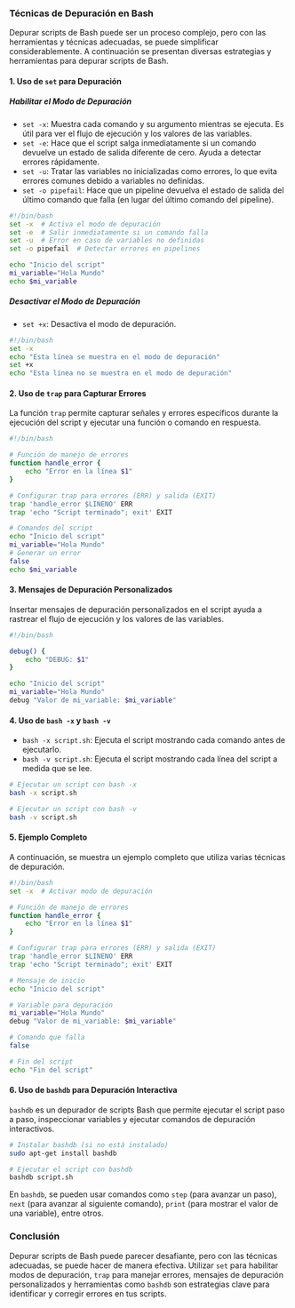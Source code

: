 ### **Técnicas de Depuración en Bash**

Depurar scripts de Bash puede ser un proceso complejo, pero con las herramientas y técnicas adecuadas, se puede simplificar considerablemente. A continuación se presentan diversas estrategias y herramientas para depurar scripts de Bash.

#### **1. Uso de `set` para Depuración**

##### **Habilitar el Modo de Depuración**

- `set -x`: Muestra cada comando y su argumento mientras se ejecuta. Es útil para ver el flujo de ejecución y los valores de las variables.
- `set -e`: Hace que el script salga inmediatamente si un comando devuelve un estado de salida diferente de cero. Ayuda a detectar errores rápidamente.
- `set -u`: Tratar las variables no inicializadas como errores, lo que evita errores comunes debido a variables no definidas.
- `set -o pipefail`: Hace que un pipeline devuelva el estado de salida del último comando que falla (en lugar del último comando del pipeline).

```bash
#!/bin/bash
set -x  # Activa el modo de depuración
set -e  # Salir inmediatamente si un comando falla
set -u  # Error en caso de variables no definidas
set -o pipefail  # Detectar errores en pipelines

echo "Inicio del script"
mi_variable="Hola Mundo"
echo $mi_variable
```

##### **Desactivar el Modo de Depuración**

- `set +x`: Desactiva el modo de depuración.

```bash
#!/bin/bash
set -x
echo "Esta línea se muestra en el modo de depuración"
set +x
echo "Esta línea no se muestra en el modo de depuración"
```

#### **2. Uso de `trap` para Capturar Errores**

La función `trap` permite capturar señales y errores específicos durante la ejecución del script y ejecutar una función o comando en respuesta.

```bash
#!/bin/bash

# Función de manejo de errores
function handle_error {
    echo "Error en la línea $1"
}

# Configurar trap para errores (ERR) y salida (EXIT)
trap 'handle_error $LINENO' ERR
trap 'echo "Script terminado"; exit' EXIT

# Comandos del script
echo "Inicio del script"
mi_variable="Hola Mundo"
# Generar un error
false
echo $mi_variable
```

#### **3. Mensajes de Depuración Personalizados**

Insertar mensajes de depuración personalizados en el script ayuda a rastrear el flujo de ejecución y los valores de las variables.

```bash
#!/bin/bash

debug() {
    echo "DEBUG: $1"
}

echo "Inicio del script"
mi_variable="Hola Mundo"
debug "Valor de mi_variable: $mi_variable"
```

#### **4. Uso de `bash -x` y `bash -v`**

- `bash -x script.sh`: Ejecuta el script mostrando cada comando antes de ejecutarlo.
- `bash -v script.sh`: Ejecuta el script mostrando cada línea del script a medida que se lee.

```bash
# Ejecutar un script con bash -x
bash -x script.sh

# Ejecutar un script con bash -v
bash -v script.sh
```

#### **5. Ejemplo Completo**

A continuación, se muestra un ejemplo completo que utiliza varias técnicas de depuración.

```bash
#!/bin/bash
set -x  # Activar modo de depuración

# Función de manejo de errores
function handle_error {
    echo "Error en la línea $1"
}

# Configurar trap para errores (ERR) y salida (EXIT)
trap 'handle_error $LINENO' ERR
trap 'echo "Script terminado"; exit' EXIT

# Mensaje de inicio
echo "Inicio del script"

# Variable para depuración
mi_variable="Hola Mundo"
debug "Valor de mi_variable: $mi_variable"

# Comando que falla
false

# Fin del script
echo "Fin del script"
```

#### **6. Uso de `bashdb` para Depuración Interactiva**

`bashdb` es un depurador de scripts Bash que permite ejecutar el script paso a paso, inspeccionar variables y ejecutar comandos de depuración interactivos.

```bash
# Instalar bashdb (si no está instalado)
sudo apt-get install bashdb

# Ejecutar el script con bashdb
bashdb script.sh
```

En `bashdb`, se pueden usar comandos como `step` (para avanzar un paso), `next` (para avanzar al siguiente comando), `print` (para mostrar el valor de una variable), entre otros.

### **Conclusión**

Depurar scripts de Bash puede parecer desafiante, pero con las técnicas adecuadas, se puede hacer de manera efectiva. Utilizar `set` para habilitar modos de depuración, `trap` para manejar errores, mensajes de depuración personalizados y herramientas como `bashdb` son estrategias clave para identificar y corregir errores en tus scripts.
